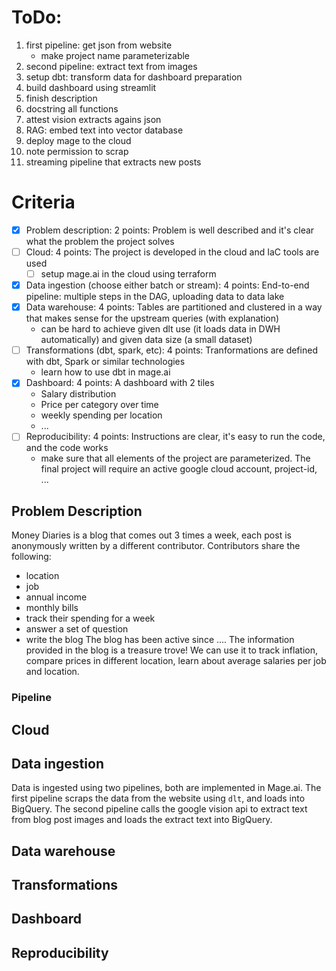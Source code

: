 # ToDo:
1. first pipeline: get json from website 
    - make project name parameterizable
2. second pipeline: extract text from images 
3. setup dbt: transform data for dashboard preparation
4. build dashboard using streamlit
5. finish description
6. docstring all functions
7. attest vision extracts agains json
8. RAG: embed text into vector database
9. deploy mage to the cloud
10. note permission to scrap
11. streaming pipeline that extracts new posts

# Criteria
- [x] Problem description: 2 points: Problem is well described and it's clear what the problem the project solves
- [ ] Cloud: 4 points: The project is developed in the cloud and IaC tools are used 
    - [ ] setup mage.ai in the cloud using terraform
- [x] Data ingestion (choose either batch or stream): 4 points: End-to-end pipeline: multiple steps in the DAG, uploading data to data lake
- [x] Data warehouse: 4 points: Tables are partitioned and clustered in a way that makes sense for the upstream queries (with explanation)
    - can be hard to achieve given dlt use (it loads data in DWH automatically) and given data size (a small dataset)
- [ ]  Transformations (dbt, spark, etc): 4 points: Tranformations are defined with dbt, Spark or similar technologies 
    - learn how to use dbt in mage.ai
- [x]  Dashboard: 4 points: A dashboard with 2 tiles 
    - Salary distribution
    - Price per category over time
    - weekly spending per location
    - ...
- [ ]  Reproducibility: 4 points: Instructions are clear, it's easy to run the code, and the code works
    - make sure that all elements of the project are parameterized. The final project will require an active google cloud account, project-id, ...

## Problem Description 
Money Diaries is a blog that comes out 3 times a week, each post is anonymously written by a different contributor. Contributors share the following:
* location
* job
* annual income
* monthly bills
* track their spending for a week
* answer a set of question 
* write the blog
The blog has been active since .... The information provided in the blog is a treasure trove! We can use it to track inflation, compare prices in different location, learn about average salaries per job and location.

### Pipeline

## Cloud

## Data ingestion
Data is ingested using two pipelines, both are implemented in Mage.ai. The first pipeline scraps the data from the website using `dlt`, and loads into BigQuery. The second pipeline calls the google vision api to extract text from blog post images and loads the extract text into BigQuery.

## Data warehouse

## Transformations

## Dashboard

## Reproducibility